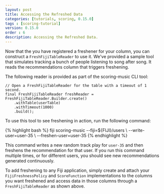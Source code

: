 ```yaml
---
layout: post
title: Accessing the Refreshed Data
categories: [tutorials, scoring, 0.15.0]
tags : [scoring-tutorial]
version: 0.15.0
order : 6
description: Accessing the Refreshed Data.
---
```

Now that the you have registered a freshener for your column, you can construct a
`FreshFijiTableReader` to use it. We've provided a sample tool that simulates tracking
a bunch of people listening to song after song. It reads the recommendations column that
triggers freshening.

The following reader is provided as part of the
scoring-music CLI tool:

    // Open a FreshFijiTableReader for the table with a timeout of 1 second.
    final FreshFijiTableReader freshReader = FreshFijiTableReader.Builder.create()
        .withTable(userTable)
        .withTimeout(1000)
        .build();

To use this tool to see freshening in action, run the following command:

<div class="userinput">
{% highlight bash %}
fiji scoring-music --fiji=${FIJI}/users \
--write-user=user-35 \
--freshen-user=user-35
{% endhighlight %}
</div>

This command writes a new random track play for `user-35` and then freshens the
recommendation for that user. If you run this command multiple times, or for different users,
you should see new recommendations generated continuously.

To add freshening to any Fiji application, simply create and attach your
`FijiFreshnessPolicy` and `ScoreFunction` implementations to the columns you want
freshened and access data in those columns through a `FreshFijiTableReader` as shown above.

